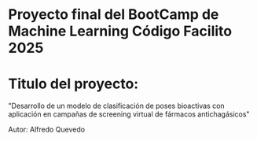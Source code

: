 # Proyecto final del BootCamp de Machine Learning Código Facilito 2025

# Titulo del proyecto:

"Desarrollo de un modelo de clasificación de poses bioactivas con aplicación en campañas de screening virtual de fármacos antichagásicos"

Autor: Alfredo Quevedo

